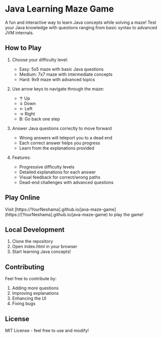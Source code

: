 # Java Learning Maze Game

A fun and interactive way to learn Java concepts while solving a maze! Test your Java knowledge with questions ranging from basic syntax to advanced JVM internals.

## How to Play

1. Choose your difficulty level:
   - Easy: 5x5 maze with basic Java questions
   - Medium: 7x7 maze with intermediate concepts
   - Hard: 9x9 maze with advanced topics

2. Use arrow keys to navigate through the maze:
   - ↑ Up
   - ↓ Down
   - ← Left
   - → Right
   - B: Go back one step

3. Answer Java questions correctly to move forward
   - Wrong answers will teleport you to a dead end
   - Each correct answer helps you progress
   - Learn from the explanations provided

4. Features:
   - Progressive difficulty levels
   - Detailed explanations for each answer
   - Visual feedback for correct/wrong paths
   - Dead-end challenges with advanced questions

## Play Online

Visit [https://YourNeshama].github.io/java-maze-game](https://[YourNeshama].github.io/java-maze-game) to play the game!

## Local Development

1. Clone the repository
2. Open index.html in your browser
3. Start learning Java concepts!

## Contributing

Feel free to contribute by:
1. Adding more questions
2. Improving explanations
3. Enhancing the UI
4. Fixing bugs

## License

MIT License - feel free to use and modify! 